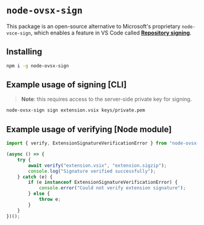 # `node-ovsx-sign`

This package is an open-source alternative to Microsoft's proprietary `node-vsce-sign`, which enables a feature in VS Code called [**Repository signing**](https://code.visualstudio.com/updates/v1_75#_vs-marketplace-extension-signing).

## Installing

```sh
npm i -g node-ovsx-sign
```

## Example usage of signing [CLI]

> **Note**: this requires access to the server-side private key for signing.

```sh
node-ovsx-sign sign extension.vsix keys/private.pem
```

## Example usage of verifying [Node module]

```ts
import { verify, ExtensionSignatureVerificationError } from "node-ovsx-sign";

(async () => {
    try {
        await verify("extension.vsix", "extension.sigzip");
        console.log("Signature verified successfully");
    } catch (e) {
        if (e instanceof ExtensionSignatureVerificationError) {
            console.error("Could not verify extension signature");
        } else {
            throw e;
        }
    }
})();
```

